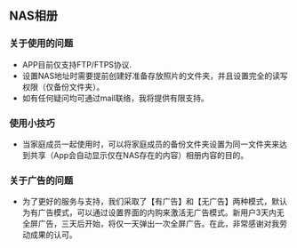 ## NAS相册

### 关于使用的问题
- APP目前仅支持FTP/FTPS协议.
- 设置NAS地址时需要提前创建好准备存放照片的文件夹，并且设置完全的读写权限（仅备份文件夹）。
- 如有任何疑问均可通过mail联络，我将提供有限支持。

### 使用小技巧
- 当家庭成员一起使用时，可以将家庭成员的备份文件夹设置为同一文件夹来达到共享（App会自动显示仅在NAS存在的内容）相册内容的目的。

### 关于广告的问题
- 为了更好的服务与支持，我们采取了【有广告】和【无广告】两种模式，默认为有广告模式，可以通过设置界面的内购来激活无广告模式。新用户3天内无全屏广告，三天后开始，将仅一天弹出一次全屏广告。在此，非常感谢对我劳动成果的认可。
